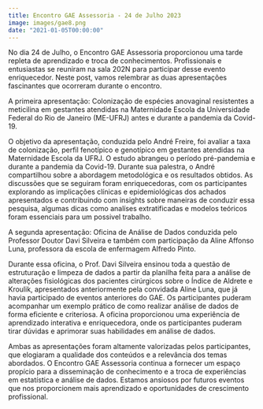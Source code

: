 ```yaml
---
title: Encontro GAE Assessoria - 24 de Julho 2023
image: images/gae8.png
date: "2021-01-05T00:00:00"
---
```


No dia 24 de Julho, o Encontro GAE Assessoria proporcionou uma tarde repleta de aprendizado e troca de conhecimentos. Profissionais e entusiastas se reuniram na sala 202N para participar desse evento enriquecedor. Neste post, vamos relembrar as duas apresentações fascinantes que ocorreram durante o encontro.

A primeira apresentação: Colonização de espécies anovaginal resistentes a meticilina em gestantes atendidas na Maternidade Escola da Universidade Federal do Rio de Janeiro (ME-UFRJ) antes e durante a pandemia da Covid-19.

O objetivo da apresentação, conduzida pelo André Freire, foi avaliar a taxa de colonização, perfil fenotípico e genotípico em gestantes atendidas na Maternidade Escola da UFRJ. O estudo abrangeu o período pré-pandemia e durante a pandemia da Covid-19. Durante sua palestra, o André compartilhou sobre a abordagem metodológica e os resultados obtidos. As discussões que se seguiram foram enriquecedoras, com os participantes explorando as implicações clínicas e epidemiológicas dos achados apresentados e contribuindo com insights sobre maneiras de conduzir essa pesquisa, algumas dicas como analíses extratificadas e modelos teóricos foram essenciais para um possivel trabalho.

A segunda apresentação: Oficina de Análise de Dados conduzida pelo Professor Doutor Davi Silveira e também com participação da Aline Affonso Luna, professora da escola de enfermagem Alfredo Pinto.

Durante essa oficina, o Prof. Davi Silveira ensinou toda a questão de estruturação e limpeza de dados a partir da planilha feita para a análise de alterações fisiológicas dos pacientes cirúrgicos sobre o Índice de Aldrete e Kroulik, apresentados anteriormente pela convidada Aline Luna, que já havia participado de eventos anteriores do GAE. Os participantes puderam acompanhar um exemplo prático de como realizar análise de dados de forma eficiente e criteriosa. A oficina proporcionou uma experiência de aprendizado interativa e enriquecedora, onde os participantes puderam tirar dúvidas e aprimorar suas habilidades em análise de dados.

Ambas as apresentações foram altamente valorizadas pelos participantes, que elogiaram a qualidade dos conteúdos e a relevância dos temas abordados. O Encontro GAE Assessoria continua a fornecer um espaço propício para a disseminação de conhecimento e a troca de experiências em estatística e análise de dados. Estamos ansiosos por futuros eventos que nos proporcionem mais aprendizado e oportunidades de crescimento profissional.
